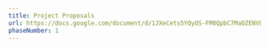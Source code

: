 ```yaml
---
title: Project Proposals
url: https://docs.google.com/document/d/1JXeCets5YQyOS-FM0QpbC7MaOZENVLoWNOth4Jwk2xg/edit?usp=sharing
phaseNumber: 1
---
```

